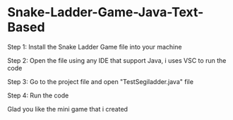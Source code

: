 # Snake-Ladder-Game-Java-Text-Based

Step 1: Install the Snake Ladder Game file into your machine

Step 2: Open the file using any IDE that support Java, i uses VSC to run the code

Step 3: Go to the project file and open "TestSegiladder.java" file

Step 4: Run the code

Glad you like the mini game that i created 

